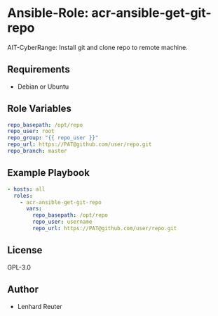 # Ansible-Role: acr-ansible-get-git-repo

AIT-CyberRange: Install git and clone repo to remote machine. 


## Requirements

- Debian or Ubuntu 

## Role Variables

```yaml
repo_basepath: /opt/repo
repo_user: root
repo_group: "{{ repo_user }}"
repo_url: https://PAT@github.com/user/repo.git
repo_branch: master
```

## Example Playbook

```yaml
- hosts: all
  roles:
    - acr-ansible-get-git-repo
      vars:
        repo_basepath: /opt/repo
        repo_user: username
        repo_url: https://PAT@github.com/user/repo.git
```

## License

GPL-3.0

## Author

- Lenhard Reuter